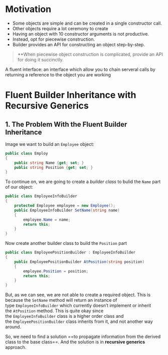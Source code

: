 
# Motivation
- Some objects are simple and can be created in a single constructor call.
- Other objects require a lot ceremony to create
-  Having an object with 10 constructor arguments is not productive.
- Instead, opt for piecewise construction.
- Builder provides an API for constructing an object step-by-step.


> **When piecewise object construction is complicated, provide an API for doing it succinctly. 

A fluent interface: an interface which allow you to chain serveral calls by returning a reference to the object you are working

# Fluent Builder Inheritance with Recursive Generics

## 1. The Problem With the Fluent Builder Inheritance
Image we want to build an `Employee` object:
```c#
public class Employ
{
	public string Name {get; set; }
	public string Position {get; set; }
}
```

To continue on, we are going to create a *builder class* to bulid the `Name` part of our object:

```C#
public class EmployeeInfoBuilder
{
	protected Employee employee = new Employee();
	public EmployeeInfoBuilder SetName(string name)
	{
		employee.Name = name;
		return this;
	}
}
```

Now create another builder class to build the `Position` part

```C#
public class EmployeePositionBuilder : EmployeeInfoBuilder
{
	public EmployeePositionBuilder AtPosition(string position)
	{
		employee.Position = position;
		return this;
	}
}
```

But, as we can see, we are not able to create a required object. This is because the `SetName` method will return an instance of type `EmployeeInfoBuilder` which currently doesn’t implement or inherit the `AtPosition` method. This is quite okay since the `EmployeeInfoBuilder` class is a higher order class and the `EmployeePositionBuilder` class inherits from it, and not another way around.

So, we need to find a solution ==to propagate information from the derived class to the base class==. And the solution is in **recursive generics** approach.





